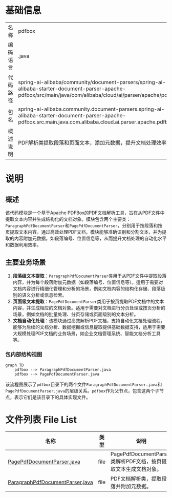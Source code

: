 # 基础信息

|      |      |
|------|------|
| 名称 | pdfbox |
| 编码语言 | .java |
| 代码路径 | spring-ai-alibaba/community/document-parsers/spring-ai-alibaba-starter-document-parser-apache-pdfbox/src/main/java/com/alibaba/cloud/ai/parser/apache/pdfbox |
| 包名 | spring-ai-alibaba.community.document-parsers.spring-ai-alibaba-starter-document-parser-apache-pdfbox.src.main.java.com.alibaba.cloud.ai.parser.apache.pdfbox |
| 概述说明 | PDF解析类提取段落和页面文本，添加元数据，提升文档处理效率。 |

# 说明

## 概述
该代码模块是一个基于Apache PDFBox的PDF文档解析工具，旨在从PDF文件中提取文本内容并生成结构化的文档对象。模块包含两个主要类：`ParagraphPdfDocumentParser`和`PagePdfDocumentParser`，分别用于按段落和按页提取文本内容。通过高效处理PDF文档，模块能够准确识别和分割文本，并为提取的内容附加元数据，如段落编号、位置信息等，从而提升文档处理的自动化水平和数据利用效率。

## 主要业务场景
1. **段落级文本提取**：`ParagraphPdfDocumentParser`类用于从PDF文件中提取段落内容，并为每个段落附加元数据（如段落编号、位置信息等）。适用于需要对文档内容进行精细化管理和分析的场景，例如文档内容的结构化存储、段落级别的语义分析或信息检索。
2. **页面级文本提取**：`PagePdfDocumentParser`类用于按页提取PDF文档中的文本内容，并生成相应的文档对象。适用于需要对文档进行分页处理或按页分析的场景，例如文档的批量处理、分页存储或页面级别的文本分析。
3. **文档自动化处理**：该模块通过高效解析PDF文档，支持自动化文档处理流程，能够为后续的文档分析、数据挖掘或信息提取提供基础数据支持，适用于需要大规模处理PDF文档的业务场景，如企业文档管理系统、智能文档分析工具等。


### 包内部结构视图

```mermaid
graph TD
    pdfbox --> ParagraphPdfDocumentParser.java
    pdfbox --> PagePdfDocumentParser.java
```

该流程图展示了`pdfbox`目录下的两个文件`ParagraphPdfDocumentParser.java`和`PagePdfDocumentParser.java`的层级关系。`pdfbox`作为父节点，包含这两个子节点，表示它们是该目录下的具体实现文件。

# 文件列表 File List

| 名称   | 类型  | 说明 |
|-------|------|-------------|
| [PagePdfDocumentParser.java](PagePdfDocumentParser.md) | file | PagePdfDocumentParser类解析PDF文档，按页提取文本生成文档对象。 |
| [ParagraphPdfDocumentParser.java](ParagraphPdfDocumentParser.md) | file | PDF文档解析类，提取段落并附加元数据。 |


